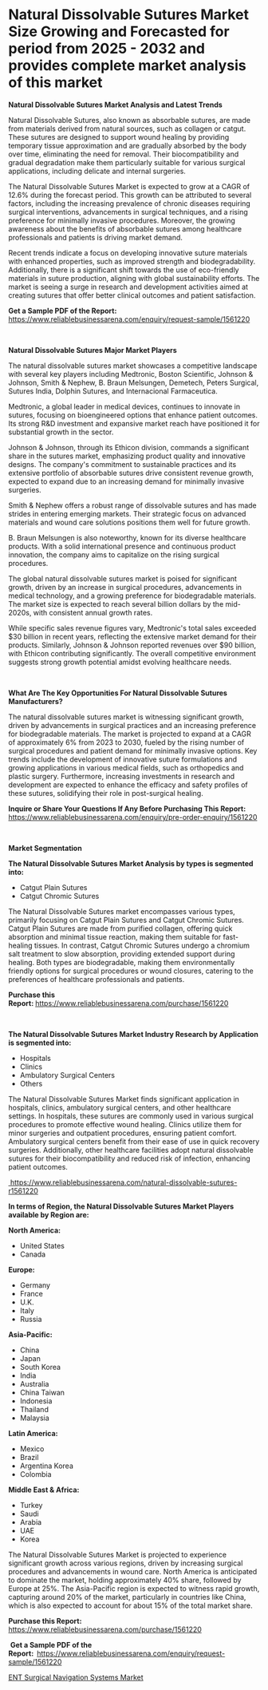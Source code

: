 <p><h1>Natural Dissolvable Sutures Market Size Growing and Forecasted for period from 2025 - 2032 and provides complete market analysis of this market</h1></p><p><strong>Natural Dissolvable Sutures Market Analysis and Latest Trends</strong></p>
<p><p>Natural Dissolvable Sutures, also known as absorbable sutures, are made from materials derived from natural sources, such as collagen or catgut. These sutures are designed to support wound healing by providing temporary tissue approximation and are gradually absorbed by the body over time, eliminating the need for removal. Their biocompatibility and gradual degradation make them particularly suitable for various surgical applications, including delicate and internal surgeries.</p><p>The Natural Dissolvable Sutures Market is expected to grow at a CAGR of 12.6% during the forecast period. This growth can be attributed to several factors, including the increasing prevalence of chronic diseases requiring surgical interventions, advancements in surgical techniques, and a rising preference for minimally invasive procedures. Moreover, the growing awareness about the benefits of absorbable sutures among healthcare professionals and patients is driving market demand.</p><p>Recent trends indicate a focus on developing innovative suture materials with enhanced properties, such as improved strength and biodegradability. Additionally, there is a significant shift towards the use of eco-friendly materials in suture production, aligning with global sustainability efforts. The market is seeing a surge in research and development activities aimed at creating sutures that offer better clinical outcomes and patient satisfaction.</p></p>
<p><strong>Get a Sample PDF of the Report:&nbsp;</strong> <a href="https://www.reliablebusinessarena.com/enquiry/request-sample/1561220?utm_campaign=2294&utm_medium=2&utm_source=Github&utm_content=ia&utm_term=04032025&utm_id=natural-dissolvable-sutures">https://www.reliablebusinessarena.com/enquiry/request-sample/1561220</a></p>
<p>&nbsp;</p>
<p><strong>Natural Dissolvable Sutures Major Market Players</strong></p>
<p><p>The natural dissolvable sutures market showcases a competitive landscape with several key players including Medtronic, Boston Scientific, Johnson & Johnson, Smith & Nephew, B. Braun Melsungen, Demetech, Peters Surgical, Sutures India, Dolphin Sutures, and Internacional Farmaceutica. </p><p>Medtronic, a global leader in medical devices, continues to innovate in sutures, focusing on bioengineered options that enhance patient outcomes. Its strong R&D investment and expansive market reach have positioned it for substantial growth in the sector.</p><p>Johnson & Johnson, through its Ethicon division, commands a significant share in the sutures market, emphasizing product quality and innovative designs. The company's commitment to sustainable practices and its extensive portfolio of absorbable sutures drive consistent revenue growth, expected to expand due to an increasing demand for minimally invasive surgeries.</p><p>Smith & Nephew offers a robust range of dissolvable sutures and has made strides in entering emerging markets. Their strategic focus on advanced materials and wound care solutions positions them well for future growth. </p><p>B. Braun Melsungen is also noteworthy, known for its diverse healthcare products. With a solid international presence and continuous product innovation, the company aims to capitalize on the rising surgical procedures.</p><p>The global natural dissolvable sutures market is poised for significant growth, driven by an increase in surgical procedures, advancements in medical technology, and a growing preference for biodegradable materials. The market size is expected to reach several billion dollars by the mid-2020s, with consistent annual growth rates.</p><p>While specific sales revenue figures vary, Medtronic's total sales exceeded $30 billion in recent years, reflecting the extensive market demand for their products. Similarly, Johnson & Johnson reported revenues over $90 billion, with Ethicon contributing significantly. The overall competitive environment suggests strong growth potential amidst evolving healthcare needs.</p></p>
<p>&nbsp;</p>
<p><strong>What Are The Key Opportunities For Natural Dissolvable Sutures Manufacturers?</strong></p>
<p><p>The natural dissolvable sutures market is witnessing significant growth, driven by advancements in surgical practices and an increasing preference for biodegradable materials. The market is projected to expand at a CAGR of approximately 6% from 2023 to 2030, fueled by the rising number of surgical procedures and patient demand for minimally invasive options. Key trends include the development of innovative suture formulations and growing applications in various medical fields, such as orthopedics and plastic surgery. Furthermore, increasing investments in research and development are expected to enhance the efficacy and safety profiles of these sutures, solidifying their role in post-surgical healing.</p></p>
<p><strong>Inquire or Share Your Questions If Any Before Purchasing This Report:</strong> <a href="https://www.reliablebusinessarena.com/enquiry/pre-order-enquiry/1561220?utm_campaign=2294&utm_medium=2&utm_source=Github&utm_content=ia&utm_term=04032025&utm_id=natural-dissolvable-sutures">https://www.reliablebusinessarena.com/enquiry/pre-order-enquiry/1561220</a></p>
<p>&nbsp;</p>
<p><strong>Market Segmentation</strong></p>
<p><strong>The Natural Dissolvable Sutures Market Analysis by types is segmented into:</strong></p>
<p><ul><li>Catgut Plain Sutures</li><li>Catgut Chromic Sutures</li></ul></p>
<p><p>The Natural Dissolvable Sutures market encompasses various types, primarily focusing on Catgut Plain Sutures and Catgut Chromic Sutures. Catgut Plain Sutures are made from purified collagen, offering quick absorption and minimal tissue reaction, making them suitable for fast-healing tissues. In contrast, Catgut Chromic Sutures undergo a chromium salt treatment to slow absorption, providing extended support during healing. Both types are biodegradable, making them environmentally friendly options for surgical procedures or wound closures, catering to the preferences of healthcare professionals and patients.</p></p>
<p><strong>Purchase this Report:&nbsp;</strong><a href="https://www.reliablebusinessarena.com/purchase/1561220?utm_campaign=2294&utm_medium=2&utm_source=Github&utm_content=ia&utm_term=04032025&utm_id=natural-dissolvable-sutures">https://www.reliablebusinessarena.com/purchase/1561220</a></p>
<p>&nbsp;</p>
<p><strong>The Natural Dissolvable Sutures Market Industry Research by Application is segmented into:</strong></p>
<p><ul><li>Hospitals</li><li>Clinics</li><li>Ambulatory Surgical Centers</li><li>Others</li></ul></p>
<p><p>The Natural Dissolvable Sutures Market finds significant application in hospitals, clinics, ambulatory surgical centers, and other healthcare settings. In hospitals, these sutures are commonly used in various surgical procedures to promote effective wound healing. Clinics utilize them for minor surgeries and outpatient procedures, ensuring patient comfort. Ambulatory surgical centers benefit from their ease of use in quick recovery surgeries. Additionally, other healthcare facilities adopt natural dissolvable sutures for their biocompatibility and reduced risk of infection, enhancing patient outcomes.</p></p>
<p><a href="https://www.reliablebusinessarena.com/natural-dissolvable-sutures-r1561220?utm_campaign=2294&utm_medium=2&utm_source=Github&utm_content=ia&utm_term=04032025&utm_id=natural-dissolvable-sutures">&nbsp;https://www.reliablebusinessarena.com/natural-dissolvable-sutures-r1561220</a></p>
<p><strong>In terms of Region, the Natural Dissolvable Sutures Market Players available by Region are:</strong></p>
<p>
    <p> <strong> North America: </strong>
        <ul>
            <li>United States</li>
            <li>Canada</li>
        </ul>
        </p> 
    <p> <strong> Europe: </strong>
        <ul>
            <li>Germany</li>
            <li>France</li>
            <li>U.K.</li>
            <li>Italy</li>
            <li>Russia</li>
        </ul>
        </p> 
    <p> <strong> Asia-Pacific: </strong>
        <ul>
            <li>China</li>
            <li>Japan</li>
            <li>South Korea</li>
            <li>India</li>
            <li>Australia</li>
            <li>China Taiwan</li>
            <li>Indonesia</li>
            <li>Thailand</li>
            <li>Malaysia</li>
        </ul>
        </p> 
    <p> <strong> Latin America: </strong>
        <ul>
            <li>Mexico</li>
            <li>Brazil</li>
            <li>Argentina Korea</li>
            <li>Colombia</li>
        </ul>
        </p> 
    <p> <strong> Middle East & Africa: </strong>
        <ul>
            <li>Turkey</li>
            <li>Saudi</li>
            <li>Arabia</li>
            <li>UAE</li>
            <li>Korea</li>
        </ul>
    </p>
    </p>
<p><p>The Natural Dissolvable Sutures Market is projected to experience significant growth across various regions, driven by increasing surgical procedures and advancements in wound care. North America is anticipated to dominate the market, holding approximately 40% share, followed by Europe at 25%. The Asia-Pacific region is expected to witness rapid growth, capturing around 20% of the market, particularly in countries like China, which is also expected to account for about 15% of the total market share.</p></p>
<p><strong>Purchase this Report: </strong><a href="https://www.reliablebusinessarena.com/purchase/1561220?utm_campaign=2294&utm_medium=2&utm_source=Github&utm_content=ia&utm_term=04032025&utm_id=natural-dissolvable-sutures">https://www.reliablebusinessarena.com/purchase/1561220</a></p>
<p>&nbsp;<strong>Get a Sample PDF of the Report:&nbsp;&nbsp;</strong><a href="https://www.reliablebusinessarena.com/enquiry/request-sample/1561220?utm_campaign=2294&utm_medium=2&utm_source=Github&utm_content=ia&utm_term=04032025&utm_id=natural-dissolvable-sutures">https://www.reliablebusinessarena.com/enquiry/request-sample/1561220</a></p>
<p><strong></strong></p>
<p><p><a href="https://github.com/rodinayygacklezi/Market-Research-Report-List-1/blob/main/ent-surgical-navigation-systems-market.md?utm_campaign=2294&utm_medium=2&utm_source=Github&utm_content=ia&utm_term=04032025&utm_id=natural-dissolvable-sutures">ENT Surgical Navigation Systems Market</a></p></p>